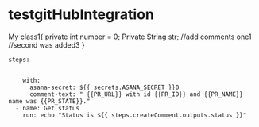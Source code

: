 # testgitHubIntegration

My class1{
private int number = 0;
Private String str;
//add comments one1
//second was added3
}


    steps:
      

        with:
          asana-secret: ${{ secrets.ASANA_SECRET }}0
          comment-text: " {{PR_URL}} with id {{PR_ID}} and {{PR_NAME}} name was {{PR_STATE}}."
      - name: Get status
        run: echo "Status is ${{ steps.createComment.outputs.status }}"

